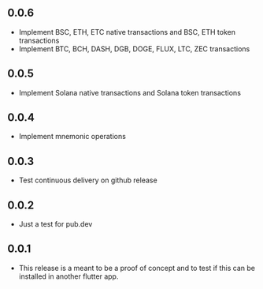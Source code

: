 ## 0.0.6
* Implement BSC, ETH, ETC native transactions and BSC, ETH token transactions
* Implement BTC, BCH, DASH, DGB, DOGE, FLUX, LTC, ZEC transactions
## 0.0.5
* Implement Solana native transactions and Solana token transactions
## 0.0.4
* Implement mnemonic operations
## 0.0.3
* Test continuous delivery on github release
## 0.0.2
* Just a test for pub.dev
## 0.0.1
* This release is a meant to be a proof of concept and to test if this can be
  installed in another flutter app.
